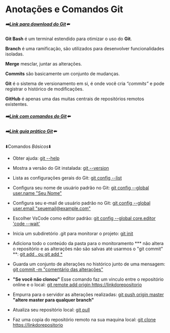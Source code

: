 # Anotações e Comandos Git

##### :arrow_right:[Link para download do Git](https://git-scm.com/downloads):arrow_left:

**Git Bash** é um terminal estendido para otimizar o uso do **Git**.

**Branch** é uma ramificação, são utilizados para desenvolver funcionalidades isoladas.

**Merge** mesclar, juntar as alterações.

**Commits** são basicamente um conjunto de mudanças.

**Git** é o sistema de versionamento em si, é onde você cria _“commits”_ e pode registrar o histórico de modificações.

**GitHub** é apenas uma das muitas centrais de repositórios remotos existentes.

##### :arrow_right:[Link com comandos do Git](https://comandosgit.github.io/):arrow_left:

##### :arrow_right:[Link guia prático Git](https://rogerdudler.github.io/git-guide/index.pt_BR.html):arrow_left:

:arrow_down:Comandos _Básicos_:arrow_down:

- Obter ajuda: [git --help]()

- Mostra a versão do Git instalada: [git --version]()

- Lista as configurações gerais do Git: [git config --list]()

- Configura seu nome de usuário padrão no Git: [git config --global user.name "Seu Nome"]()

- Configura seu e-mail de usuário padrão no Git: [git config --global user.email "seuemail@example.com"]()

- Escolher VsCode como editor padrão: [git config --global core.editor 'code --wait']()

- Inicia um subdiretório .git para monitorar o projeto: [git init]()

- Adiciona todo o conteúdo da pasta para o monitoramento *** não altera o repositório e as alterações não são salvas até usarmos o "git commit" **: [git add . ou git add *]()

- Guarda um conjunto de alterações no histórico junto de uma mensagem: [git commit -m "comentário das alterações"]()

- **"Se você não clonou"** Esse comando faz um vinculo entre o repositório online e o local: [git remote add origin https://linkdorepositorio]()

- Empurra para o servidor as alterações realizadas: [git push origin master]() **"altere master para qualquer branch"**

- Atualiza seu repositório local: [git pull]()

- Faz uma copia do repositório remoto na sua maquina local: [git clone https://linkdorepositorio]()

  
